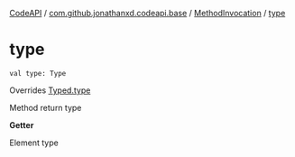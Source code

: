 [CodeAPI](../../index.md) / [com.github.jonathanxd.codeapi.base](../index.md) / [MethodInvocation](index.md) / [type](.)

# type

`val type: Type`

Overrides [Typed.type](../-typed/type.md)

Method return type

**Getter**

Element type

